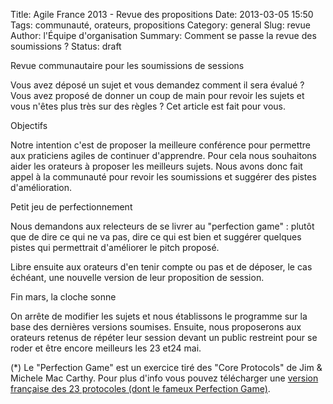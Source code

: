 Title: Agile France 2013 - Revue des propositions
Date: 2013-03-05 15:50
Tags: communauté, orateurs, propositions
Category: general
Slug: revue
Author: l'Équipe d'organisation
Summary: Comment se passe la revue des soumissions ?
Status: draft

<p class="soon-med">
  <span class="color">Revue communautaire pour les soumissions de sessions</span>
</p>
<p class="soon-med">
Vous avez déposé un sujet et vous demandez comment il sera évalué ? Vous avez proposé de donner un coup de main pour revoir les sujets et vous n'êtes plus très sur des règles ? Cet article est fait pour vous.
</p>

<p class="soon-med">
  <span class="color">Objectifs</span>
</p>
<p class="soon-med">
Notre intention c'est de proposer la meilleure conférence pour permettre aux praticiens agiles de continuer d'apprendre. Pour cela nous souhaitons aider les orateurs à proposer les meilleurs sujets.
Nous avons donc fait appel à la communauté pour revoir les soumissions et suggérer des pistes d'amélioration.
</p>

<p class="soon-med">
  <span class="color">Petit jeu de perfectionnement</span>
</p>
<p class="soon-med">
Nous demandons aux relecteurs de se livrer au "perfection game" : plutôt que de dire ce qui ne va pas, dire ce qui est bien et suggérer quelques pistes qui permettrait d'améliorer le pitch proposé.
</p>
<p class="soon-med">
Libre ensuite aux orateurs d'en tenir compte ou pas et de déposer, le cas échéant, une nouvelle version de leur proposition de session. 
</p>

<p class="soon-med">
  <span class="color">Fin mars, la cloche sonne</span>
</p>
<p class="soon-med">
On arrête de modifier les sujets et nous établissons le programme sur la base des dernières versions soumises. Ensuite, nous proposerons aux orateurs retenus de répéter leur session devant un public restreint pour se roder et être encore meilleurs les 23 et24 mai.
</p>
<p class="soon-small">
(*) Le "Perfection Game" est un exercice tiré des "Core Protocols" de Jim & Michele Mac Carthy. Pour plus d'info vous pouvez télécharger une <a href="http://www.mccarthyshow.com/wp-content/uploads/2011/02/Equipe+v2.0-1.2.doc" alt="Core Protocols - Français">version française des 23 protocoles (dont le fameux Perfection Game)</a>.
</p>
